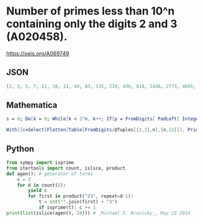 # Number of primes less than 10^n containing only the digits 2 and 3 \(A020458\)\.
https://oeis.org/A069749
## JSON
```JSON
[2, 3, 5, 7, 11, 18, 31, 44, 83, 135, 239, 436, 818, 1436, 2773, 4695, 9244, 17022, 32948, 58158, 116040, 214188, 423902, 791950, 1554834, 2904470, 5725780, 10536383, 21070698, 40748211, 79634658, 148530950, 296094802, 561919901]
```
## Mathematica
```Mathematica
s = 0; Do[k = 0; While[k < 2^n, k++; If[p = FromDigits[ PadLeft[ IntegerDigits[k, 2], n] + 2]; PrimeQ[p], s++ ]]; Print[s], {n, 1, 22}]
```
```Mathematica
With[{c=Select[Flatten[Table[FromDigits/@Tuples[{2,3},n],{n,22}]], PrimeQ]}, Table[Count[c,_?(#<10^i&)],{i,22}]] (* _Harvey P. Dale_, Mar 18 2016 *)
```
## Python
```Python
from sympy import isprime
from itertools import count, islice, product
def agen(): # generator of terms
    c = 2
    for d in count(2):
        yield c
        for first in product("23", repeat=d-1):
            t = int("".join(first) + "3")
            if isprime(t): c += 1
print(list(islice(agen(), 20))) # _Michael S. Branicky_, May 23 2024
```
